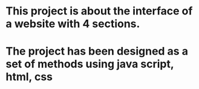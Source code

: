 # This project is about the interface of a website with 4 sections.
# The project has been designed as a set of methods using java script, html, css
